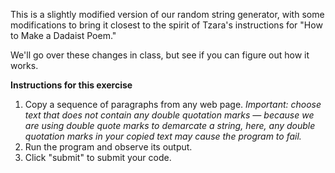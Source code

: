 This is a slightly modified version of our random string generator, with some modifications to bring it closest to the spirit of Tzara's instructions for "How to Make a Dadaist Poem."

We'll go over these changes in class, but see if you can figure out how it works.


**Instructions for this exercise**

1. Copy a sequence of paragraphs from any web page. *Important: choose text that does not contain any double quotation marks — because we are using double quote marks to demarcate a string, here, any double quotation marks in your copied text may cause the program to fail.*
2. Run the program and observe its output.
3. Click "submit" to submit your code.
